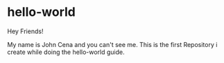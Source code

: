 # hello-world
Hey Friends!

My name is John Cena and you can't see me.
This is the first Repository i create while doing the hello-world guide.
